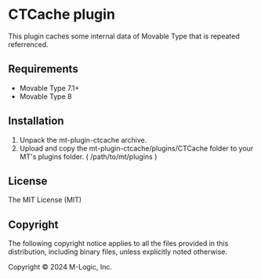 # CTCache plugin

This plugin caches some internal data of Movable Type that is repeated referrenced.

## Requirements

* Movable Type 7.1+
* Movable Type 8

## Installation

1. Unpack the mt-plugin-ctcache archive.
2. Upload and copy the mt-plugin-ctcache/plugins/CTCache folder to your MT's plugins folder. ( /path/to/mt/plugins )

## License

The MIT License (MIT)

## Copyright

The following copyright notice applies to all the files provided in this distribution, including binary files, unless explicitly noted otherwise.

Copyright © 2024 M-Logic, Inc.

